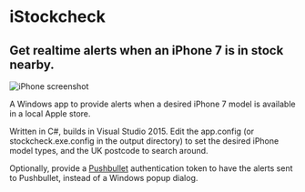 # iStockcheck
## Get realtime alerts when an iPhone 7 is in stock nearby.
![iPhone screenshot](https://github.com/AndrewBennet/stockcheck/raw/master/media/iphone_lockscreen.PNG)

A Windows app to provide alerts when a desired iPhone 7 model is available in a local Apple store.

Written in C#, builds in Visual Studio 2015. Edit the app.config (or stockcheck.exe.config in the output directory) to set the desired iPhone model types, and the UK postcode to search around.

Optionally, provide a [Pushbullet](http://www.pushbullet.com) authentication token to have the alerts sent to Pushbullet, instead of a Windows popup dialog.